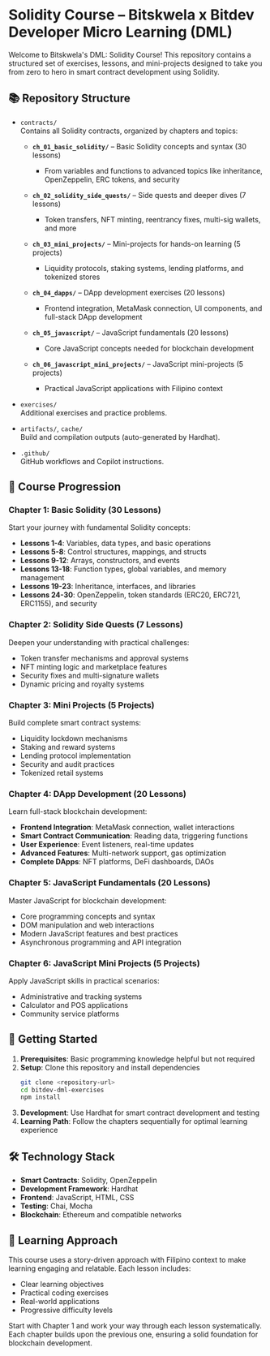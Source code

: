 # Solidity Course – Bitskwela x Bitdev Developer Micro Learning (DML)

Welcome to Bitskwela's DML: Solidity Course! This repository contains a structured set of exercises, lessons, and mini-projects designed to take you from zero to hero in smart contract development using Solidity.

## 📚 Repository Structure

- `contracts/`  
  Contains all Solidity contracts, organized by chapters and topics:

  - **`ch_01_basic_solidity/`** – Basic Solidity concepts and syntax (30 lessons)

    - From variables and functions to advanced topics like inheritance, OpenZeppelin, ERC tokens, and security

  - **`ch_02_solidity_side_quests/`** – Side quests and deeper dives (7 lessons)

    - Token transfers, NFT minting, reentrancy fixes, multi-sig wallets, and more

  - **`ch_03_mini_projects/`** – Mini-projects for hands-on learning (5 projects)

    - Liquidity protocols, staking systems, lending platforms, and tokenized stores

  - **`ch_04_dapps/`** – DApp development exercises (20 lessons)

    - Frontend integration, MetaMask connection, UI components, and full-stack DApp development

  - **`ch_05_javascript/`** – JavaScript fundamentals (20 lessons)

    - Core JavaScript concepts needed for blockchain development

  - **`ch_06_javascript_mini_projects/`** – JavaScript mini-projects (5 projects)
    - Practical JavaScript applications with Filipino context

- `exercises/`  
  Additional exercises and practice problems.

- `artifacts/`, `cache/`  
  Build and compilation outputs (auto-generated by Hardhat).

- `.github/`  
  GitHub workflows and Copilot instructions.

## 🎯 Course Progression

### Chapter 1: Basic Solidity (30 Lessons)

Start your journey with fundamental Solidity concepts:

- **Lessons 1-4**: Variables, data types, and basic operations
- **Lessons 5-8**: Control structures, mappings, and structs
- **Lessons 9-12**: Arrays, constructors, and events
- **Lessons 13-18**: Function types, global variables, and memory management
- **Lessons 19-23**: Inheritance, interfaces, and libraries
- **Lessons 24-30**: OpenZeppelin, token standards (ERC20, ERC721, ERC1155), and security

### Chapter 2: Solidity Side Quests (7 Lessons)

Deepen your understanding with practical challenges:

- Token transfer mechanisms and approval systems
- NFT minting logic and marketplace features
- Security fixes and multi-signature wallets
- Dynamic pricing and royalty systems

### Chapter 3: Mini Projects (5 Projects)

Build complete smart contract systems:

- Liquidity lockdown mechanisms
- Staking and reward systems
- Lending protocol implementation
- Security and audit practices
- Tokenized retail systems

### Chapter 4: DApp Development (20 Lessons)

Learn full-stack blockchain development:

- **Frontend Integration**: MetaMask connection, wallet interactions
- **Smart Contract Communication**: Reading data, triggering functions
- **User Experience**: Event listeners, real-time updates
- **Advanced Features**: Multi-network support, gas optimization
- **Complete DApps**: NFT platforms, DeFi dashboards, DAOs

### Chapter 5: JavaScript Fundamentals (20 Lessons)

Master JavaScript for blockchain development:

- Core programming concepts and syntax
- DOM manipulation and web interactions
- Modern JavaScript features and best practices
- Asynchronous programming and API integration

### Chapter 6: JavaScript Mini Projects (5 Projects)

Apply JavaScript skills in practical scenarios:

- Administrative and tracking systems
- Calculator and POS applications
- Community service platforms

## 🚀 Getting Started

1. **Prerequisites**: Basic programming knowledge helpful but not required
2. **Setup**: Clone this repository and install dependencies
   ```bash
   git clone <repository-url>
   cd bitdev-dml-exercises
   npm install
   ```
3. **Development**: Use Hardhat for smart contract development and testing
4. **Learning Path**: Follow the chapters sequentially for optimal learning experience

## 🛠️ Technology Stack

- **Smart Contracts**: Solidity, OpenZeppelin
- **Development Framework**: Hardhat
- **Frontend**: JavaScript, HTML, CSS
- **Testing**: Chai, Mocha
- **Blockchain**: Ethereum and compatible networks

## 📖 Learning Approach

This course uses a story-driven approach with Filipino context to make learning engaging and relatable. Each lesson includes:

- Clear learning objectives
- Practical coding exercises
- Real-world applications
- Progressive difficulty levels

Start with Chapter 1 and work your way through each lesson systematically. Each chapter builds upon the previous one, ensuring a solid foundation for blockchain development.
